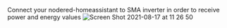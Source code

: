 Connect your nodered-homeassistant to SMA inverter in order to receive power and energy values
![Screen Shot 2021-08-17 at 11 26 50](https://user-images.githubusercontent.com/65911264/129701102-dd56c0f7-43d3-44fd-b2bd-9025f204c95c.png)

